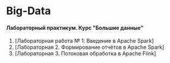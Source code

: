# Big-Data
#### Лабораторный практикум. Курс "Большие данные"

1. [Лабораторная работа № 1: Введение в Apache Spark]
2. [Лабораторная 2. Формирование отчётов в Apache Spark]
3. [Лабораторная 3. Потоковая обработка в Apache Flink]
